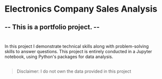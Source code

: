 # Electronics Company Sales Analysis

## -- This is a portfolio project. -- <br><br>
In this project I demonstrate technical skills along with problem-solving skills to answer questions. This project is entirely conducted in a Jupyter notebook, using Python's packages for data analysis.
<br>
<br>
> Disclaimer: I do not own the data provided in this project
